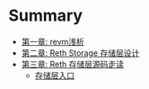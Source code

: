 # Summary

- [第一章: revm浅析](chapter_1.md)
- [第二章: Reth Storage 存储层设计](chapter_2.md)
- [第三章: Reth 存储层源码走读](chapter_3/README.md)
  - [存储层入口](chapter_3/reth-storage-entry.md)
